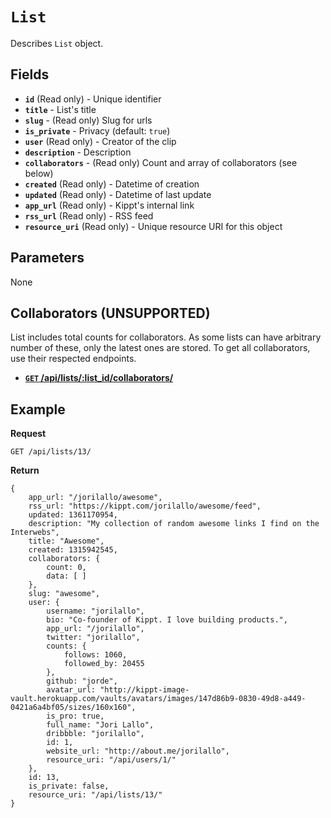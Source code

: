 # <code>List</code>

Describes <code>List</code> object.

## Fields

- **<code>id</code>** (Read only) - Unique identifier
- **<code>title</code>** - List's title
- **<code>slug</code>** - (Read only) Slug for urls
- **<code>is_private</code>** - Privacy (default: <code>true</code>)
- **<code>user</code>** (Read only) - Creator of the clip
- **<code>description</code>** - Description
- **<code>collaborators</code>** - (Read only) Count and array of collaborators (see below)
- **<code>created</code>** (Read only) - Datetime of creation
- **<code>updated</code>** (Read only) - Datetime of last update
- **<code>app_url</code>** (Read only) - Kippt's internal link
- **<code>rss_url</code>** (Read only) - RSS feed
- **<code>resource_uri</code>** (Read only) - Unique resource URI for this object

## Parameters

None

## Collaborators (**UNSUPPORTED**)

List includes total counts for collaborators. As some lists can have arbitrary number of these, only the latest ones are stored. To get all collaborators, use their respected endpoints.

- [**<code>GET</code>  /api/lists/:list_id/collaborators/**]()

## Example

**Request**

    GET /api/lists/13/

**Return**

    {
        app_url: "/jorilallo/awesome",
        rss_url: "https://kippt.com/jorilallo/awesome/feed",
        updated: 1361170954,
        description: "My collection of random awesome links I find on the Interwebs",
        title: "Awesome",
        created: 1315942545,
        collaborators: {
            count: 0,
            data: [ ]
        },
        slug: "awesome",
        user: {
            username: "jorilallo",
            bio: "Co-founder of Kippt. I love building products.",
            app_url: "/jorilallo",
            twitter: "jorilallo",
            counts: {
                follows: 1060,
                followed_by: 20455
            },
            github: "jorde",
            avatar_url: "http://kippt-image-vault.herokuapp.com/vaults/avatars/images/147d86b9-0830-49d8-a449-0421a6a4bf05/sizes/160x160",
            is_pro: true,
            full_name: "Jori Lallo",
            dribbble: "jorilallo",
            id: 1,
            website_url: "http://about.me/jorilallo",
            resource_uri: "/api/users/1/"
        },
        id: 13,
        is_private: false,
        resource_uri: "/api/lists/13/"
    }
